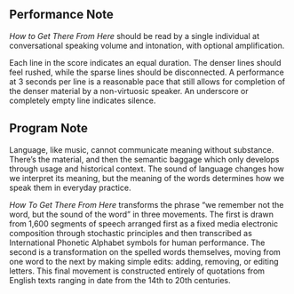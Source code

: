 ## Performance Note

*How to Get There From Here* should be read by a single individual at conversational speaking volume and intonation, with optional amplification. 

Each line in the score indicates an equal duration. The denser lines should feel rushed, while the sparse lines should be disconnected. A performance at 3 seconds per line is a reasonable pace that still allows for completion of the denser material by a non-virtuosic speaker. An underscore or completely empty line indicates silence.

## Program Note

Language, like music, cannot communicate meaning without substance. There’s the material, and then the semantic baggage which only develops through usage and historical context. The sound of language changes how we interpret its meaning, but the meaning of the words determines how we speak them in everyday practice. 

*How To Get There From Here* transforms the phrase “we remember not the word, but the sound of the word” in three movements. The first is drawn from 1,600 segments of speech arranged first as a fixed media electronic composition through stochastic principles and then transcribed as International Phonetic Alphabet symbols for human performance. The second is a transformation on the spelled words themselves, moving from one word to the next by making simple edits: adding, removing, or editing letters. This final movement is constructed entirely of quotations from English texts ranging in date from the 14th to 20th centuries.
